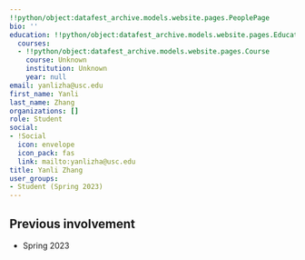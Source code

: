 ```yaml
---
!!python/object:datafest_archive.models.website.pages.PeoplePage
bio: ''
education: !!python/object:datafest_archive.models.website.pages.Education
  courses:
  - !!python/object:datafest_archive.models.website.pages.Course
    course: Unknown
    institution: Unknown
    year: null
email: yanlizha@usc.edu
first_name: Yanli
last_name: Zhang
organizations: []
role: Student
social:
- !Social
  icon: envelope
  icon_pack: fas
  link: mailto:yanlizha@usc.edu
title: Yanli Zhang
user_groups:
- Student (Spring 2023)
---
```



## Previous involvement

* Spring 2023

